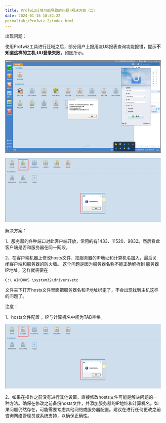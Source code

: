 ```yaml
---
title: Profwiz迁域可能导致的问题-解决方案（二）
date: 2024-01-16 10:52:22
permalink:/Profwiz-2/index.html
---
```


出现问题：

使用Profwiz工具进行迁域之后，部分用户上报用友U8报表查询功能报错，提示**不知道这样的主机**;**UU登录失败**，如图所示。

![bug1](./Profwiz-2/bug1.png)

![bug2](./Profwiz-2/bug2.png)

解决方案：

1、服务器的各种端口对此客户端开放，常用的有1433、11520、9832。然后看此客户端是否和服务器在同一网段。 

2、在客户端机器上修改hosts文件，把服务器的IP地址和计算机名加入，最后关闭客户端和服务器的防火墙。 这个问题是因为服务器名称不能正确解析到 服务器IP地址。这样就需要在

```
C:\ WINDOWS \system32\drivers\etc
```

文件夹下打开hosts文件里面把服务器名和IP地址绑定了，不会出现找到主机这样的问题了。

注意：

1、hosts文件配置 ，IP与计算机名中间为TAB空格。

![bug2](./Profwiz-2/bug2.png)

2、如果在操作之前没有进行其他设置，直接修改hosts文件可能是解决问题的一种方法。确保在修改之前备份hosts文件，并添加服务器的IP地址和计算机名。如果问题仍然存在，可能需要考虑其他网络或服务器配置。建议在进行任何更改之前咨询网络管理员或系统支持，以确保正确性。
